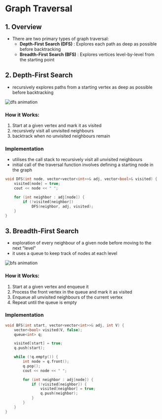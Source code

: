 # Graph Traversal

## 1. Overview

- There are two primary types of graph traversal:
  - **Depth-First Search (DFS)** : Explores each path as deep as possible before backtracking
  - **Breadth-First Search (BFS)** : Explores vertices level-by-level from the starting point

## 2. Depth-First Search

- recursively explores paths from a starting vertex as deep as possible before backtracking

![dfs animation](https://codepumpkin.com/wp-content/uploads/2017/04/dfs.gif)

### How it Works:

1. Start at a given vertex and mark it as visited
2. recursively visit all unvisited neighbours
3. backtrack when no unvisited neighbours remain

### Implementation

- utilises the call stack to recursively visit all unvisited neighbours
- initial call of the traversal function involves defining a starting node in the graph

```cpp
void DFS(int node, vector<vector<int>>& adj, vector<bool>& visited) {
    visited[node] = true;
    cout << node << " ";

    for (int neighbor : adj[node]) {
        if (!visited[neighbor])
            DFS(neighbor, adj, visited);
    }
}
```

## 3. Breadth-First Search

- exploration of every neighbour of a given node before moving to the next "level"
- it uses a queue to keep track of nodes at each level

![bfs animation](https://codepumpkin.com/wp-content/uploads/2017/04/BFS.gif)

### How it Works:

1. Start at a given vertex and enqueue it
2. Process the front vertex in the queue and mark it as visited
3. Enqueue all unvisited neighbours of the current vertex
4. Repeat until the queue is empty

### Implementation

```cpp
void BFS(int start, vector<vector<int>>& adj, int V) {
    vector<bool> visited(V, false);
    queue<int> q;

    visited[start] = true;
    q.push(start);

    while (!q.empty()) {
        int node = q.front();
        q.pop();
        cout << node << " ";

        for (int neighbor : adj[node]) {
            if (!visited[neighbor]) {
                visited[neighbor] = true;
                q.push(neighbor);
            }
        }
    }
}
```

